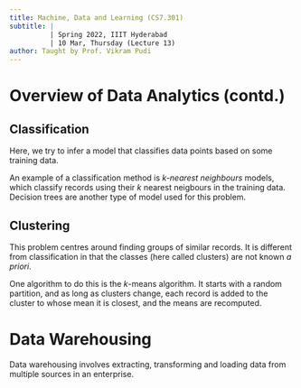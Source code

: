 ```yaml
---
title: Machine, Data and Learning (CS7.301)
subtitle: |
          | Spring 2022, IIIT Hyderabad
          | 10 Mar, Thursday (Lecture 13)
author: Taught by Prof. Vikram Pudi
---
```


# Overview of Data Analytics (contd.)
## Classification
Here, we try to infer a model that classifies data points based on some training data.  

An example of a classification method is *k-nearest neighbours* models, which classify records using their $k$ nearest neigbours in the training data.  
Decision trees are another type of model used for this problem.

## Clustering
This problem centres around finding groups of similar records. It is different from classification in that the classes (here called clusters) are not known *a priori*.  

One algorithm to do this is the $k$-means algorithm. It starts with a random partition, and as long as clusters change, each record is added to the cluster to whose mean it is closest, and the means are recomputed.

# Data Warehousing
Data warehousing involves extracting, transforming and loading data from multiple sources in an enterprise.